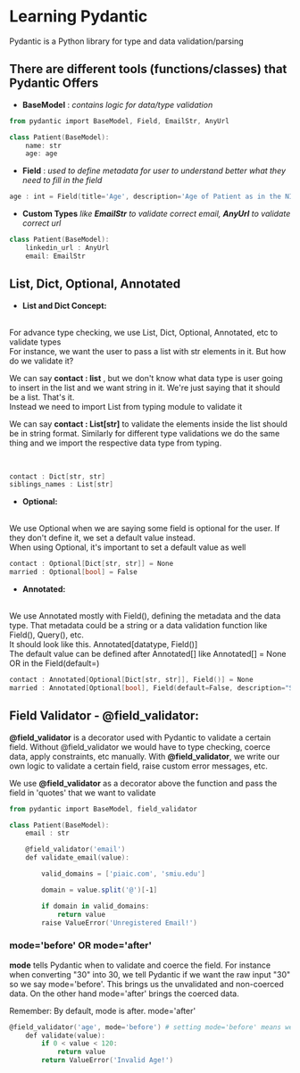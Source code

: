 # Learning Pydantic

Pydantic is a Python library for type and data validation/parsing

## There are different tools (functions/classes) that Pydantic Offers
- **BaseModel** : *contains logic for data/type validation*

```powershell
from pydantic import BaseModel, Field, EmailStr, AnyUrl

class Patient(BaseModel):
    name: str
    age: age
```

- **Field** : *used to define metadata for user to understand better what they need to fill in the field*

```powershell
age : int = Field(title='Age', description='Age of Patient as in the NIC', gt=0, lt=120)
```

- **Custom Types** *like **EmailStr** to validate correct email, **AnyUrl** to validate correct url*

```powershell
class Patient(BaseModel):
    linkedin_url : AnyUrl
    email: EmailStr
```

## List, Dict, Optional, Annotated

- **List and Dict Concept:**
<br>
For advance type checking, we use List, Dict, Optional, Annotated, etc to validate types
<br>
For instance, we want the user to pass a list with str elements in it. But how do we validate it?
<br>

We can say **contact : list** , but we don't know what data type is user going to insert in the list and we want string in it. We're just saying that it should be a list. That's it.
<br>
Instead we need to import List from typing module to validate it
<br>

We can say **contact : List[str]** to validate the elements inside the list should be in string format. Similarly for different type validations we do the same thing and we import the respective data type from typing.

<br>

```powershell
contact : Dict[str, str]
siblings_names : List[str]
```


- **Optional:**
<br>
We use Optional when we are saying some field is optional for the user. If they don't define it, we set a default value instead.
<br>
When using Optional, it's important to set a default value as well
<br>

```powershell
contact : Optional[Dict[str, str]] = None
married : Optional[bool] = False
```

- **Annotated:**
<br>
We use Annotated mostly with Field(), defining the metadata and the data type. That metadata could be a string or a data validation function like Field(), Query(), etc.
<br>
It should look like this. Annotated[datatype, Field()]
<br>
The default value can be defined after Annotated[] like Annotated[] = None OR in the Field(default=)
<br>

```powershell
contact : Annotated[Optional[Dict[str, str]], Field()] = None
married : Annotated[Optional[bool], Field(default=False, description="Should be correct as in the NIC")]
```

## Field Validator - @field_validator:

**@field_validator** is a decorator used with Pydantic to validate a certain field. Without @field_validator we would have to type checking, coerce data, apply constraints, etc manually. With **@field_validator**, we write our own logic to validate a certain field, raise custom error messages, etc.

We use **@field_validator** as a decorator above the function and pass the field in 'quotes' that we want to validate

```powershell
from pydantic import BaseModel, field_validator

class Patient(BaseModel):
    email : str

    @field_validator('email')
    def validate_email(value):

        valid_domains = ['piaic.com', 'smiu.edu']

        domain = value.split('@')[-1]

        if domain in valid_domains:
            return value
        raise ValueError('Unregistered Email!')
```

### mode='before' OR mode='after'

**mode** tells Pydantic when to validate and coerce the field.
For instance when converting "30" into 30, we tell Pydantic if we want the raw input "30" so we say mode='before'.
This brings us the unvalidated and non-coerced data. On the other hand mode='after' brings the coerced data.

Remember: By default, mode is after. mode='after'

```powershell
@field_validator('age', mode='before') # setting mode='before' means we want the value before any validation/coersion happens 
    def validate(value):
        if 0 < value < 120:
            return value
        return ValueError('Invalid Age!')
```